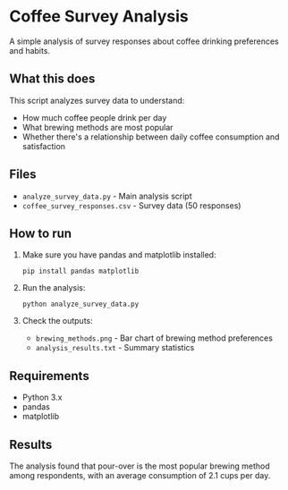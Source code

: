 # Coffee Survey Analysis

A simple analysis of survey responses about coffee drinking preferences and habits.

## What this does

This script analyzes survey data to understand:
- How much coffee people drink per day
- What brewing methods are most popular  
- Whether there's a relationship between daily coffee consumption and satisfaction

## Files

- `analyze_survey_data.py` - Main analysis script
- `coffee_survey_responses.csv` - Survey data (50 responses)

## How to run

1. Make sure you have pandas and matplotlib installed:
   ```
   pip install pandas matplotlib
   ```

2. Run the analysis:
   ```
   python analyze_survey_data.py
   ```

3. Check the outputs:
   - `brewing_methods.png` - Bar chart of brewing method preferences
   - `analysis_results.txt` - Summary statistics

## Requirements

- Python 3.x
- pandas
- matplotlib

## Results

The analysis found that pour-over is the most popular brewing method among respondents, with an average consumption of 2.1 cups per day.
